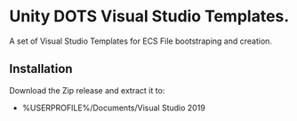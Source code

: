 # Unity DOTS Visual Studio Templates.
A set of Visual Studio Templates for ECS File bootstraping and creation.

## Installation
Download the Zip release and extract it to:
* %USERPROFILE%/Documents/Visual Studio 2019
